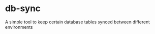 db-sync
=======

A simple tool to keep certain database tables synced between different environments
